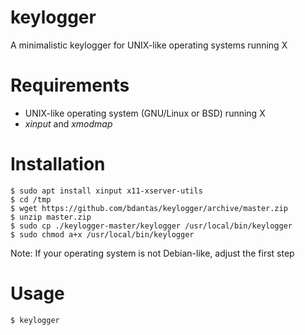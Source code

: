 # keylogger
A minimalistic keylogger for UNIX-like operating systems running X

# Requirements
- UNIX-like operating system (GNU/Linux or BSD) running X
- *xinput* and *xmodmap*

# Installation
```
$ sudo apt install xinput x11-xserver-utils
$ cd /tmp
$ wget https://github.com/bdantas/keylogger/archive/master.zip
$ unzip master.zip
$ sudo cp ./keylogger-master/keylogger /usr/local/bin/keylogger
$ sudo chmod a+x /usr/local/bin/keylogger
```
Note: If your operating system is not Debian-like, adjust the first step

# Usage
`$ keylogger`
